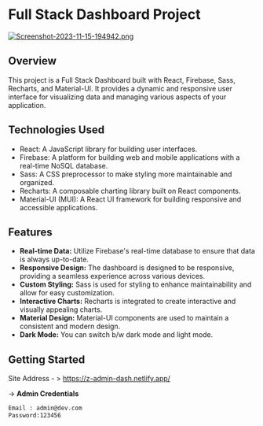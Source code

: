 # Full Stack Dashboard Project

[![Screenshot-2023-11-15-194942.png](https://i.postimg.cc/pTcs42d2/Screenshot-2023-11-15-194942.png)](https://postimg.cc/62RVGxRS)

## Overview

This project is a Full Stack Dashboard built with React, Firebase, Sass, Recharts, and Material-UI. It provides a dynamic and responsive user interface for visualizing data and managing various aspects of your application.

## Technologies Used

- React: A JavaScript library for building user interfaces.
- Firebase: A platform for building web and mobile applications with a real-time NoSQL database.
- Sass: A CSS preprocessor to make styling more maintainable and organized.
- Recharts: A composable charting library built on React components.
- Material-UI (MUI): A React UI framework for building responsive and accessible applications.

## Features

- **Real-time Data:** Utilize Firebase's real-time database to ensure that data is always up-to-date.
- **Responsive Design:** The dashboard is designed to be responsive, providing a seamless experience across various devices.
- **Custom Styling:** Sass is used for styling to enhance maintainability and allow for easy customization.
- **Interactive Charts:** Recharts is integrated to create interactive and visually appealing charts.
- **Material Design:** Material-UI components are used to maintain a consistent and modern design.
- **Dark Mode:** You can switch b/w dark mode and light mode.

## Getting Started

Site Address - > https://z-admin-dash.netlify.app/

-> **Admin Credentials**
   ```bash
   Email : admin@dev.com
   Password:123456
